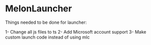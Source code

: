 # MelonLauncher


Things needed to be done for launcher:

1- Change all js files to ts
2- Add Microsoft account support
3- Make custom launch code instead of using mlc
